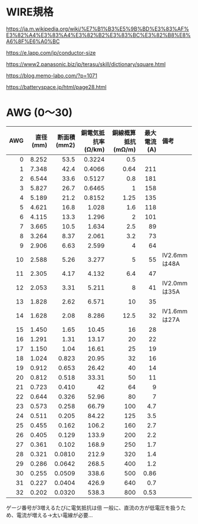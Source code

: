 # WIRE規格


https://ja.m.wikipedia.org/wiki/%E7%B1%B3%E5%9B%BD%E3%83%AF%E3%82%A4%E3%83%A4%E3%82%B2%E3%83%BC%E3%82%B8%E8%A6%8F%E6%A0%BC


https://e.lapp.com/jp/conductor-size

https://www2.panasonic.biz/jp/terasu/skill/dictionary/square.html

https://blog.memo-labo.com/?p=1071

https://batteryspace.jp/html/page28.html

# AWG (0～30)

| AWG | 直径(mm) | 断面積(mm2) |	銅電気抵抗率(Ω/km) | 銅線概算抵抗(mΩ/m) | 最大電流(A) | 備考 |
| --: | --: | --: | --: | --: | --: | :-- |
| 0 |	8.252	|	53.5	| 0.3224	| 0.5 |  ||
| 1	|	7.348	|	42.4	| 0.4066	| 0.64 | 211 ||
| 2	|	6.544	|	33.6	| 0.5127	| 0.8 | 181 ||
| 3	|	5.827	|	26.7	| 0.6465	| 1 | 158 ||
| 4	|	5.189	|	21.2	| 0.8152	| 1.25 | 135 ||
| 5	|	4.621	|	16.8	| 1.028	| 1.6 | 118 ||
| 6	|	4.115	|	13.3	| 1.296	| 2 | 101 ||
| 7	|	3.665	|	10.5	| 1.634	| 2.5 | 89 ||
| 8	|	3.264	|	8.37	| 2.061	| 3.2 | 73 ||
| 9	|	2.906	|	6.63	| 2.599	| 4 | 64 ||
| 10	|	2.588	|	5.26	| 3.277	| 5 | 55 |IV2.6mmは48A|
| 11	|	2.305	|	4.17	| 4.132	| 6.4 | 47 ||
| 12	|	2.053	|	3.31	| 5.211	| 8 | 41 |IV2.0mmは35A|
| 13	|	1.828	|	2.62	| 6.571	| 10 | 35 ||
| 14	|	1.628	|	2.08	| 8.286	| 12.5 | 32 |IV1.6mmは27A|
| 15	|	1.450	|	1.65	| 10.45	| 16 | 28 ||
| 16	|	1.291	|	1.31	| 13.17	| 20 | 22 ||
| 17	| 1.150	| 1.04	| 16.61	| 25 | 19 ||
| 18	|	1.024	|	0.823	| 20.95	| 32 | 16 ||
| 19	|	0.912	|	0.653	| 26.42	| 40 | 14 ||
| 20	|	0.812	|	0.518	| 33.31	| 50 | 11 ||
| 21	|	0.723	|	0.410	| 42	| 64 | 9 ||
| 22	|	0.644	|	0.326	| 52.96	| 80 | 7 ||
| 23	|	0.573	|	0.258	| 66.79	| 100 | 4.7 ||
| 24	|	0.511	|	0.205	| 84.22	| 125 | 3.5 ||
| 25	|	0.455	|	0.162	| 106.2	| 160 | 2.7 ||
| 26	|	0.405	|	0.129	| 133.9	| 200 | 2.2 ||
| 27	|	0.361	|	0.102	| 168.9	| 250 | 1.7 ||
| 28	|	0.321	|	0.0810 | 212.9 | 320 | 1.4 ||
| 29	|	0.286	|	0.0642 | 268.5 | 400 | 1.2 ||
| 30	|	0.255	|	0.0509 | 338.6 | 500 | 0.86 ||
| 31  | 0.227 |	0.0404 | 426.9 | 640 | 0.7 ||
| 32  | 0.202 | 0.0320 | 538.3 | 800 | 0.53 ||

ゲージ番号が3増えるたびに電気抵抗は倍
一般に、直流の方が低電圧を扱うため、電流が増える→太い電線が必要…

